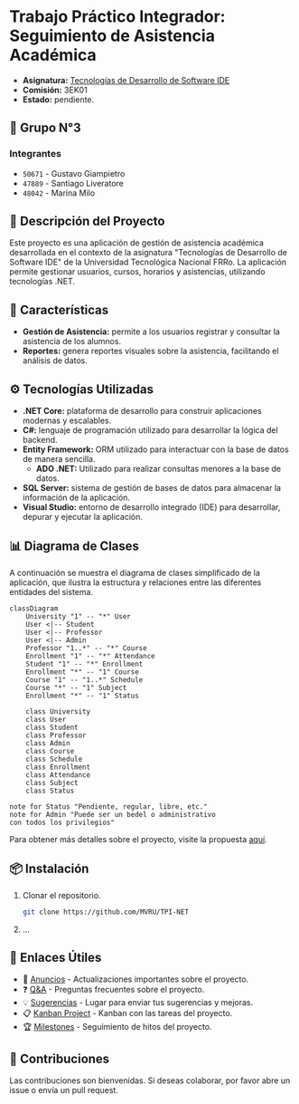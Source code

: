 # Trabajo Práctico Integrador: Seguimiento de Asistencia Académica
- **Asignatura:** [Tecnologías de Desarrollo de Software IDE](https://github.com/NetUTNRosario/Labs)
- **Comisión:** 3EK01
- **Estado:** pendiente.

## 👥 Grupo N°3
### Integrantes
- `50671` - Gustavo Giampietro
- `47889` - Santiago Liveratore
-  `48042` - Marina Milo

## 📝 Descripción del Proyecto
Este proyecto es una aplicación de gestión de asistencia académica desarrollada en el contexto de la asignatura "Tecnologías de Desarrollo de Software IDE" de la Universidad Tecnológica Nacional FRRo. La aplicación permite gestionar usuarios, cursos, horarios y asistencias, utilizando tecnologías .NET.

## 🚀 Características
- **Gestión de Asistencia:** permite a los usuarios registrar y consultar la asistencia de los alumnos.
- **Reportes:** genera reportes visuales sobre la asistencia, facilitando el análisis de datos.

## ⚙️ Tecnologías Utilizadas
- **.NET Core:** plataforma de desarrollo para construir aplicaciones modernas y escalables.
- **C#:** lenguaje de programación utilizado para desarrollar la lógica del backend.
- **Entity Framework:** ORM utilizado para interactuar con la base de datos de manera sencilla.
  - **ADO .NET:** Utilizado para realizar consultas menores a la base de datos.
- **SQL Server:** sistema de gestión de bases de datos para almacenar la información de la aplicación.
- **Visual Studio:** entorno de desarrollo integrado (IDE) para desarrollar, depurar y ejecutar la aplicación.

## 📊 Diagrama de Clases
A continuación se muestra el diagrama de clases simplificado de la aplicación, que ilustra la estructura y relaciones entre las diferentes entidades del sistema.

```mermaid
classDiagram
    University "1" -- "*" User
    User <|-- Student
    User <|-- Professor
    User <|-- Admin
    Professor "1..*" -- "*" Course
    Enrollment "1" -- "*" Attendance
    Student "1" -- "*" Enrollment
    Enrollment "*" -- "1" Course
    Course "1" -- "1..*" Schedule
    Course "*" -- "1" Subject
    Enrollment "*" -- "1" Status

    class University
    class User
    class Student
    class Professor
    class Admin
    class Course
    class Schedule
    class Enrollment
    class Attendance
    class Subject
    class Status

note for Status "Pendiente, regular, libre, etc."
note for Admin "Puede ser un bedel o administrativo
con todos los privilegios"
```
Para obtener más detalles sobre el proyecto, visite la propuesta [aquí](https://github.com/MVRU/TPI-NET/tree/main/Proposal).

## 📦 Instalación
1. Clonar el repositorio.
   ```bash
   git clone https://github.com/MVRU/TPI-NET
   ```
3. ...

## 🔗 Enlaces Útiles
- 📢 [Anuncios](https://github.com/MVRU/TPI-NET/discussions/categories/anuncios) - Actualizaciones importantes sobre el proyecto.
- ❓ [Q&A](https://github.com/MVRU/TPI-NET/discussions/categories/q-a) - Preguntas frecuentes sobre el proyecto.
- 💡 [Sugerencias](https://github.com/MVRU/TPI-NET/discussions/categories/ideas) - Lugar para enviar tus sugerencias y mejoras.
- 📋 [Kanban Project](https://github.com/users/MVRU/projects/4) - Kanban con las tareas del proyecto.
- 🏆 [Milestones](https://github.com/MVRU/TPI-NET/milestones) - Seguimiento de hitos del proyecto.

## 🤝 Contribuciones
Las contribuciones son bienvenidas. Si deseas colaborar, por favor abre un issue o envía un pull request.
